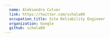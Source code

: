 ```yaml
---
  name: Aleksandra Culver
  link: https://twitter.com/schala09
  occupation_title: Site Reliability Engineer
  organization: Google
  github: schala09
---
```

